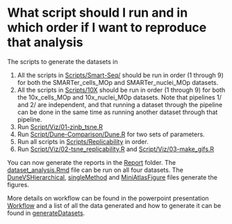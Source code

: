 # What script should I run and in which order if I want to reproduce that analysis

The scripts to generate the datasets in 
1. All the scripts in [Scripts/Smart-Seq/](/Scripts/Smart-Seq/) should be run in order (1 through 9) for both the SMARTer_cells_MOp and SMARTer_nuclei_MOp datasets.
2. All the scripts in [Scripts/10X](/Scripts/10X/) should be run in order (1 through 9) for both the 10x_cells_MOp and 10x_nuclei_MOp datasets. Note that pipelines 1/ and 2/ are independent, and that running a dataset through the pipeline can be done in the same time as running another dataset through that pipeline.
3. Run [Script/Viz/01-zinb_tsne.R](/Scripts/Viz/01-zinb_tsne.R)
4. Run [Script/Dune-Comparison/Dune.R](/Scripts/Dune-Comparison/Dune.R) for two sets of parameters.
5. Run all scripts in [Scripts/Replicability](/Scripts/Replicability/) in order.
6. Run [Script/Viz/02-tsne_replicability.R](/Scripts/Viz/02-tsne_replicability.R) and [Script/Viz/03-make_gifs.R](/Scripts/Viz/03-make_gifs.R) 


You can now generate the reports in the [Report](/Report/) folder. The [dataset_analysis.Rmd](/Report/IndividualDatasets/dataset_analysis.Rmd) file can be run on all four datasets. The [DuneVSHierarchical](/Report/IndividualDatasets/DuneVSHierarchical.Rmd), [singleMethod](/Report/IndividualDatasets/singleMethod.Rmd) and [MiniAtlasFigure](/Report/IndividualDatasets/MiniAtlasFigure.Rmd) files generate the figures.  

More details on workflow can be found in the powerpoint presentation [Workflow](/Explainations/Workflow.pptx) and a list of all the data generated and how to generate it can be found in [generateDatasets](/Explainations/generateDatasets.csv). 
